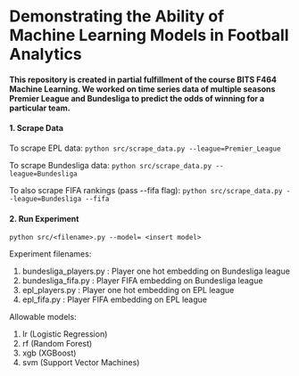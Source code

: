 # Demonstrating the Ability of Machine Learning Models in Football Analytics

#### This repository is created in partial fulfillment of the course BITS F464 Machine Learning. We worked on time series data of multiple seasons Premier League and Bundesliga to predict the odds of winning for a particular team.

#### 1. Scrape Data

To scrape EPL data:
```python src/scrape_data.py --league=Premier_League```

To scrape Bundesliga data:
```python src/scrape_data.py --league=Bundesliga```

To also scrape FIFA rankings (pass --fifa flag):
```python src/scrape_data.py --league=Bundesliga --fifa```

#### 2. Run Experiment 
```python src/<filename>.py --model= <insert model>```

Experiment filenames:
1. bundesliga_players.py : Player one hot embedding on Bundesliga league
2. bundesliga_fifa.py : Player FIFA embedding on Bundesliga league
3. epl_players.py : Player one hot embedding on EPL league
4. epl_fifa.py : Player FIFA embedding on EPL league

Allowable models:
1. lr (Logistic Regression)
2. rf (Random Forest)
3. xgb (XGBoost)
4. svm (Support Vector Machines) 
